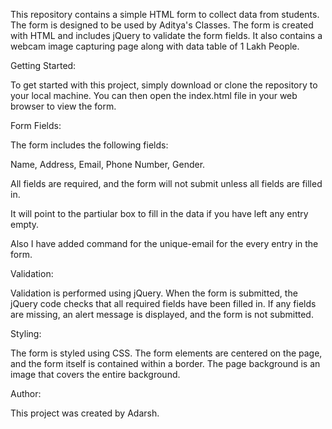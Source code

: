 This repository contains a simple HTML form to collect data from students. The form is designed to be used by Aditya's Classes. The form is created with HTML and includes jQuery to validate the form fields.
It also contains a webcam image capturing page along with data table of 1 Lakh People.

Getting Started:

To get started with this project, simply download or clone the repository to your local machine. You can then open the index.html file in your web browser to view the form.

Form Fields:

The form includes the following fields:

Name,
 Address,
 Email,
 Phone Number,
 Gender.

All fields are required, and the form will not submit unless all fields are filled in.

It will point to the partiular box to fill in the data if you have left any entry empty.

Also I have added command for the unique-email for the every entry in the form.

Validation:

Validation is performed using jQuery. When the form is submitted, the jQuery code checks that all required fields have been filled in. If any fields are missing, an alert message is displayed, and the form is not submitted.

Styling:

The form is styled using CSS. The form elements are centered on the page, and the form itself is contained within a border. The page background is an image that covers the entire background.


Author:

This project was created by Adarsh.
